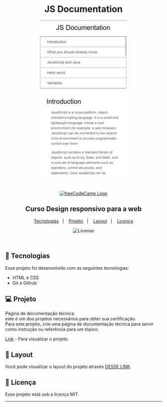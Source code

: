 <h1 align="center">JS Documentation</h1>
    <p align="center">
        <a href="assets/Screenshot_2.jpg">
        <img height="500em" src="assets//Screenshot_1.jpg">
        </a>
    </p>
<br>
<p align="center">
<a href="https://www.freecodecamp.org/portuguese/learn">
<img  width="300" src="https://cdn.freecodecamp.org/platform/universal/fcc_primary.svg" alt="freeCodeCamp Logo"></a>
</p>

<h2 align="center">
    Curso Design responsivo para a web
</h2>

<p align="center">
    <a href="#🚀-tecnologias">Tecnologias</a>&nbsp;&nbsp;&nbsp;|&nbsp;&nbsp;&nbsp;
    <a href="#💻-projeto">Projeto</a>&nbsp;&nbsp;&nbsp;|&nbsp;&nbsp;&nbsp;
    <a href="#🔖-layout">Layout</a>&nbsp;&nbsp;&nbsp;|&nbsp;&nbsp;&nbsp;
    <a href="#📝-licença">Licença</a>
</p>

<p align="center">
  <img alt="License" src="https://img.shields.io/static/v1?label=license&message=MIT&color=49AA26&labelColor=000000">
</p>

<br>



## 🚀 Tecnologias

Esse projeto foi desenvolvido com as seguintes tecnologias:

- HTML e CSS
- Git e Github

## 💻 Projeto
Página de documentação técnica. <br> este é um dos projetos necessários para obter sua certificação.
<br>
Para este projeto, crie uma página de documentação técnica para servir como instrução ou referência para um tópico.

[Link](https://www.freecodecamp.org/portuguese/learn/2022/responsive-web-design/build-a-technical-documentation-page-project/build-a-technical-documentation-page) - Para visualizar o projeto.

## 🔖 Layout

Você pode visualizar o layout do projeto através [DESSE LINK](https://technical-documentation-page.freecodecamp.rocks/#Hello_world).

##  📝 Licença

Esse projeto está sob a licença MIT.

---
